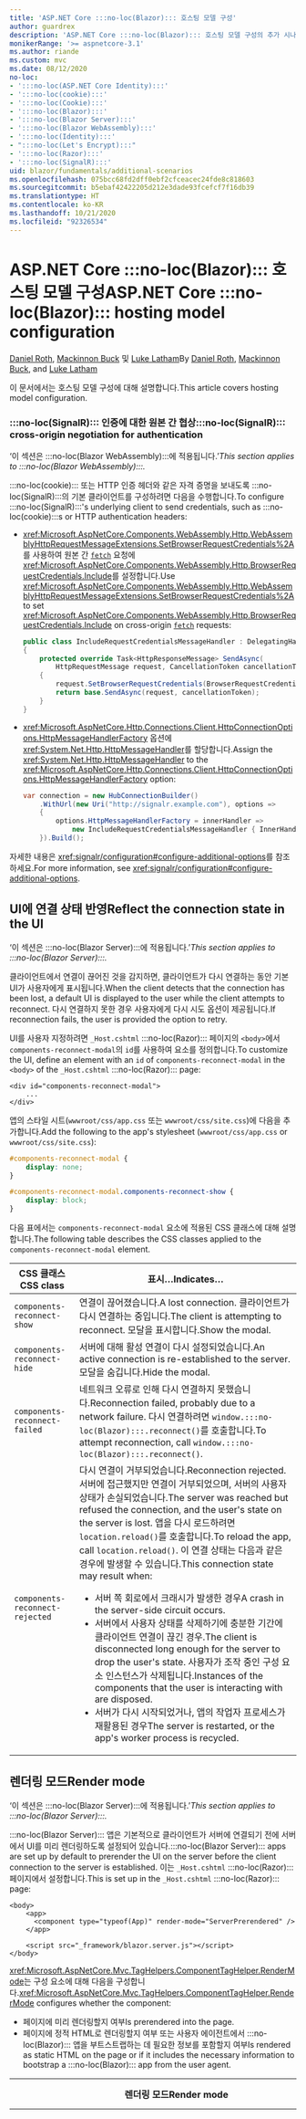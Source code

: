 ```yaml
---
title: 'ASP.NET Core :::no-loc(Blazor)::: 호스팅 모델 구성'
author: guardrex
description: 'ASP.NET Core :::no-loc(Blazor)::: 호스팅 모델 구성의 추가 시나리오에 대해 알아봅니다.'
monikerRange: '>= aspnetcore-3.1'
ms.author: riande
ms.custom: mvc
ms.date: 08/12/2020
no-loc:
- ':::no-loc(ASP.NET Core Identity):::'
- ':::no-loc(cookie):::'
- ':::no-loc(Cookie):::'
- ':::no-loc(Blazor):::'
- ':::no-loc(Blazor Server):::'
- ':::no-loc(Blazor WebAssembly):::'
- ':::no-loc(Identity):::'
- ":::no-loc(Let's Encrypt):::"
- ':::no-loc(Razor):::'
- ':::no-loc(SignalR):::'
uid: blazor/fundamentals/additional-scenarios
ms.openlocfilehash: 075bcc68fd2dff0ebf2cfceacec24fde8c818603
ms.sourcegitcommit: b5ebaf42422205d212e3dade93fcefcf7f16db39
ms.translationtype: HT
ms.contentlocale: ko-KR
ms.lasthandoff: 10/21/2020
ms.locfileid: "92326534"
---
```

# <a name="aspnet-core-no-locblazor-hosting-model-configuration"></a><span data-ttu-id="ebe56-103">ASP.NET Core :::no-loc(Blazor)::: 호스팅 모델 구성</span><span class="sxs-lookup"><span data-stu-id="ebe56-103">ASP.NET Core :::no-loc(Blazor)::: hosting model configuration</span></span>

<span data-ttu-id="ebe56-104">[Daniel Roth](https://github.com/danroth27), [Mackinnon Buck](https://github.com/MackinnonBuck) 및 [Luke Latham](https://github.com/guardrex)</span><span class="sxs-lookup"><span data-stu-id="ebe56-104">By [Daniel Roth](https://github.com/danroth27), [Mackinnon Buck](https://github.com/MackinnonBuck), and [Luke Latham](https://github.com/guardrex)</span></span>

<span data-ttu-id="ebe56-105">이 문서에서는 호스팅 모델 구성에 대해 설명합니다.</span><span class="sxs-lookup"><span data-stu-id="ebe56-105">This article covers hosting model configuration.</span></span>

### <a name="no-locsignalr-cross-origin-negotiation-for-authentication"></a><span data-ttu-id="ebe56-106">:::no-loc(SignalR)::: 인증에 대한 원본 간 협상</span><span class="sxs-lookup"><span data-stu-id="ebe56-106">:::no-loc(SignalR)::: cross-origin negotiation for authentication</span></span>

<span data-ttu-id="ebe56-107">‘이 섹션은 :::no-loc(Blazor WebAssembly):::에 적용됩니다.’</span><span class="sxs-lookup"><span data-stu-id="ebe56-107">*This section applies to :::no-loc(Blazor WebAssembly):::.*</span></span>

<span data-ttu-id="ebe56-108">:::no-loc(cookie)::: 또는 HTTP 인증 헤더와 같은 자격 증명을 보내도록 :::no-loc(SignalR):::의 기본 클라이언트를 구성하려면 다음을 수행합니다.</span><span class="sxs-lookup"><span data-stu-id="ebe56-108">To configure :::no-loc(SignalR):::'s underlying client to send credentials, such as :::no-loc(cookie):::s or HTTP authentication headers:</span></span>

* <span data-ttu-id="ebe56-109"><xref:Microsoft.AspNetCore.Components.WebAssembly.Http.WebAssemblyHttpRequestMessageExtensions.SetBrowserRequestCredentials%2A>를 사용하여 원본 간 [`fetch`](https://developer.mozilla.org/docs/Web/API/Fetch_API/Using_Fetch) 요청에 <xref:Microsoft.AspNetCore.Components.WebAssembly.Http.BrowserRequestCredentials.Include>를 설정합니다.</span><span class="sxs-lookup"><span data-stu-id="ebe56-109">Use <xref:Microsoft.AspNetCore.Components.WebAssembly.Http.WebAssemblyHttpRequestMessageExtensions.SetBrowserRequestCredentials%2A> to set <xref:Microsoft.AspNetCore.Components.WebAssembly.Http.BrowserRequestCredentials.Include> on cross-origin [`fetch`](https://developer.mozilla.org/docs/Web/API/Fetch_API/Using_Fetch) requests:</span></span>

  ```csharp
  public class IncludeRequestCredentialsMessageHandler : DelegatingHandler
  {
      protected override Task<HttpResponseMessage> SendAsync(
          HttpRequestMessage request, CancellationToken cancellationToken)
      {
          request.SetBrowserRequestCredentials(BrowserRequestCredentials.Include);
          return base.SendAsync(request, cancellationToken);
      }
  }
  ```

* <span data-ttu-id="ebe56-110"><xref:Microsoft.AspNetCore.Http.Connections.Client.HttpConnectionOptions.HttpMessageHandlerFactory> 옵션에 <xref:System.Net.Http.HttpMessageHandler>를 할당합니다.</span><span class="sxs-lookup"><span data-stu-id="ebe56-110">Assign the <xref:System.Net.Http.HttpMessageHandler> to the <xref:Microsoft.AspNetCore.Http.Connections.Client.HttpConnectionOptions.HttpMessageHandlerFactory> option:</span></span>

  ```csharp
  var connection = new HubConnectionBuilder()
      .WithUrl(new Uri("http://signalr.example.com"), options =>
      {
          options.HttpMessageHandlerFactory = innerHandler => 
              new IncludeRequestCredentialsMessageHandler { InnerHandler = innerHandler };
      }).Build();
  ```

<span data-ttu-id="ebe56-111">자세한 내용은 <xref:signalr/configuration#configure-additional-options>를 참조하세요.</span><span class="sxs-lookup"><span data-stu-id="ebe56-111">For more information, see <xref:signalr/configuration#configure-additional-options>.</span></span>

## <a name="reflect-the-connection-state-in-the-ui"></a><span data-ttu-id="ebe56-112">UI에 연결 상태 반영</span><span class="sxs-lookup"><span data-stu-id="ebe56-112">Reflect the connection state in the UI</span></span>

<span data-ttu-id="ebe56-113">‘이 섹션은 :::no-loc(Blazor Server):::에 적용됩니다.’</span><span class="sxs-lookup"><span data-stu-id="ebe56-113">*This section applies to :::no-loc(Blazor Server):::.*</span></span>

<span data-ttu-id="ebe56-114">클라이언트에서 연결이 끊어진 것을 감지하면, 클라이언트가 다시 연결하는 동안 기본 UI가 사용자에게 표시됩니다.</span><span class="sxs-lookup"><span data-stu-id="ebe56-114">When the client detects that the connection has been lost, a default UI is displayed to the user while the client attempts to reconnect.</span></span> <span data-ttu-id="ebe56-115">다시 연결하지 못한 경우 사용자에게 다시 시도 옵션이 제공됩니다.</span><span class="sxs-lookup"><span data-stu-id="ebe56-115">If reconnection fails, the user is provided the option to retry.</span></span>

<span data-ttu-id="ebe56-116">UI를 사용자 지정하려면 `_Host.cshtml` :::no-loc(Razor)::: 페이지의 `<body>`에서 `components-reconnect-modal`의 `id`를 사용하여 요소를 정의합니다.</span><span class="sxs-lookup"><span data-stu-id="ebe56-116">To customize the UI, define an element with an `id` of `components-reconnect-modal` in the `<body>` of the `_Host.cshtml` :::no-loc(Razor)::: page:</span></span>

```cshtml
<div id="components-reconnect-modal">
    ...
</div>
```

<span data-ttu-id="ebe56-117">앱의 스타일 시트(`wwwroot/css/app.css` 또는 `wwwroot/css/site.css`)에 다음을 추가합니다.</span><span class="sxs-lookup"><span data-stu-id="ebe56-117">Add the following to the app's stylesheet (`wwwroot/css/app.css` or `wwwroot/css/site.css`):</span></span>

```css
#components-reconnect-modal {
    display: none;
}

#components-reconnect-modal.components-reconnect-show {
    display: block;
}
```

<span data-ttu-id="ebe56-118">다음 표에서는 `components-reconnect-modal` 요소에 적용된 CSS 클래스에 대해 설명합니다.</span><span class="sxs-lookup"><span data-stu-id="ebe56-118">The following table describes the CSS classes applied to the `components-reconnect-modal` element.</span></span>

| <span data-ttu-id="ebe56-119">CSS 클래스</span><span class="sxs-lookup"><span data-stu-id="ebe56-119">CSS class</span></span>                       | <span data-ttu-id="ebe56-120">표시&hellip;</span><span class="sxs-lookup"><span data-stu-id="ebe56-120">Indicates&hellip;</span></span> |
| ------------------------------- | ----------------- |
| `components-reconnect-show`     | <span data-ttu-id="ebe56-121">연결이 끊어졌습니다.</span><span class="sxs-lookup"><span data-stu-id="ebe56-121">A lost connection.</span></span> <span data-ttu-id="ebe56-122">클라이언트가 다시 연결하는 중입니다.</span><span class="sxs-lookup"><span data-stu-id="ebe56-122">The client is attempting to reconnect.</span></span> <span data-ttu-id="ebe56-123">모달을 표시합니다.</span><span class="sxs-lookup"><span data-stu-id="ebe56-123">Show the modal.</span></span> |
| `components-reconnect-hide`     | <span data-ttu-id="ebe56-124">서버에 대해 활성 연결이 다시 설정되었습니다.</span><span class="sxs-lookup"><span data-stu-id="ebe56-124">An active connection is re-established to the server.</span></span> <span data-ttu-id="ebe56-125">모달을 숨깁니다.</span><span class="sxs-lookup"><span data-stu-id="ebe56-125">Hide the modal.</span></span> |
| `components-reconnect-failed`   | <span data-ttu-id="ebe56-126">네트워크 오류로 인해 다시 연결하지 못했습니다.</span><span class="sxs-lookup"><span data-stu-id="ebe56-126">Reconnection failed, probably due to a network failure.</span></span> <span data-ttu-id="ebe56-127">다시 연결하려면 `window.:::no-loc(Blazor):::.reconnect()`를 호출합니다.</span><span class="sxs-lookup"><span data-stu-id="ebe56-127">To attempt reconnection, call `window.:::no-loc(Blazor):::.reconnect()`.</span></span> |
| `components-reconnect-rejected` | <span data-ttu-id="ebe56-128">다시 연결이 거부되었습니다.</span><span class="sxs-lookup"><span data-stu-id="ebe56-128">Reconnection rejected.</span></span> <span data-ttu-id="ebe56-129">서버에 접근했지만 연결이 거부되었으며, 서버의 사용자 상태가 손실되었습니다.</span><span class="sxs-lookup"><span data-stu-id="ebe56-129">The server was reached but refused the connection, and the user's state on the server is lost.</span></span> <span data-ttu-id="ebe56-130">앱을 다시 로드하려면 `location.reload()`를 호출합니다.</span><span class="sxs-lookup"><span data-stu-id="ebe56-130">To reload the app, call `location.reload()`.</span></span> <span data-ttu-id="ebe56-131">이 연결 상태는 다음과 같은 경우에 발생할 수 있습니다.</span><span class="sxs-lookup"><span data-stu-id="ebe56-131">This connection state may result when:</span></span><ul><li><span data-ttu-id="ebe56-132">서버 쪽 회로에서 크래시가 발생한 경우</span><span class="sxs-lookup"><span data-stu-id="ebe56-132">A crash in the server-side circuit occurs.</span></span></li><li><span data-ttu-id="ebe56-133">서버에서 사용자 상태를 삭제하기에 충분한 기간에 클라이언트 연결이 끊긴 경우.</span><span class="sxs-lookup"><span data-stu-id="ebe56-133">The client is disconnected long enough for the server to drop the user's state.</span></span> <span data-ttu-id="ebe56-134">사용자가 조작 중인 구성 요소 인스턴스가 삭제됩니다.</span><span class="sxs-lookup"><span data-stu-id="ebe56-134">Instances of the components that the user is interacting with are disposed.</span></span></li><li><span data-ttu-id="ebe56-135">서버가 다시 시작되었거나, 앱의 작업자 프로세스가 재활용된 경우</span><span class="sxs-lookup"><span data-stu-id="ebe56-135">The server is restarted, or the app's worker process is recycled.</span></span></li></ul> |

## <a name="render-mode"></a><span data-ttu-id="ebe56-136">렌더링 모드</span><span class="sxs-lookup"><span data-stu-id="ebe56-136">Render mode</span></span>

<span data-ttu-id="ebe56-137">‘이 섹션은 :::no-loc(Blazor Server):::에 적용됩니다.’</span><span class="sxs-lookup"><span data-stu-id="ebe56-137">*This section applies to :::no-loc(Blazor Server):::.*</span></span>

<span data-ttu-id="ebe56-138">:::no-loc(Blazor Server)::: 앱은 기본적으로 클라이언트가 서버에 연결되기 전에 서버에서 UI를 미리 렌더링하도록 설정되어 있습니다.</span><span class="sxs-lookup"><span data-stu-id="ebe56-138">:::no-loc(Blazor Server)::: apps are set up by default to prerender the UI on the server before the client connection to the server is established.</span></span> <span data-ttu-id="ebe56-139">이는 `_Host.cshtml` :::no-loc(Razor)::: 페이지에서 설정합니다.</span><span class="sxs-lookup"><span data-stu-id="ebe56-139">This is set up in the `_Host.cshtml` :::no-loc(Razor)::: page:</span></span>

```cshtml
<body>
    <app>
      <component type="typeof(App)" render-mode="ServerPrerendered" />
    </app>

    <script src="_framework/blazor.server.js"></script>
</body>
```

<span data-ttu-id="ebe56-140"><xref:Microsoft.AspNetCore.Mvc.TagHelpers.ComponentTagHelper.RenderMode>는 구성 요소에 대해 다음을 구성합니다.</span><span class="sxs-lookup"><span data-stu-id="ebe56-140"><xref:Microsoft.AspNetCore.Mvc.TagHelpers.ComponentTagHelper.RenderMode> configures whether the component:</span></span>

* <span data-ttu-id="ebe56-141">페이지에 미리 렌더링할지 여부</span><span class="sxs-lookup"><span data-stu-id="ebe56-141">Is prerendered into the page.</span></span>
* <span data-ttu-id="ebe56-142">페이지에 정적 HTML로 렌더링할지 여부 또는 사용자 에이전트에서 :::no-loc(Blazor)::: 앱을 부트스트랩하는 데 필요한 정보를 포함할지 여부</span><span class="sxs-lookup"><span data-stu-id="ebe56-142">Is rendered as static HTML on the page or if it includes the necessary information to bootstrap a :::no-loc(Blazor)::: app from the user agent.</span></span>

| <span data-ttu-id="ebe56-143">렌더링 모드</span><span class="sxs-lookup"><span data-stu-id="ebe56-143">Render mode</span></span> | <span data-ttu-id="ebe56-144">설명</span><span class="sxs-lookup"><span data-stu-id="ebe56-144">Description</span></span> |
| --- | --- |
| <xref:Microsoft.AspNetCore.Mvc.Rendering.RenderMode.ServerPrerendered> | <span data-ttu-id="ebe56-145">구성 요소를 정적 HTML에 렌더링하고 :::no-loc(Blazor Server)::: 앱의 마커를 포함합니다.</span><span class="sxs-lookup"><span data-stu-id="ebe56-145">Renders the component into static HTML and includes a marker for a :::no-loc(Blazor Server)::: app.</span></span> <span data-ttu-id="ebe56-146">사용자 에이전트를 시작할 때 이 표식은 :::no-loc(Blazor)::: 앱을 부트스트랩하는 데 사용됩니다.</span><span class="sxs-lookup"><span data-stu-id="ebe56-146">When the user-agent starts, this marker is used to bootstrap a :::no-loc(Blazor)::: app.</span></span> |
| <xref:Microsoft.AspNetCore.Mvc.Rendering.RenderMode.Server> | <span data-ttu-id="ebe56-147">:::no-loc(Blazor Server)::: 앱의 마커를 렌더링합니다.</span><span class="sxs-lookup"><span data-stu-id="ebe56-147">Renders a marker for a :::no-loc(Blazor Server)::: app.</span></span> <span data-ttu-id="ebe56-148">구성 요소의 출력은 포함되지 않습니다.</span><span class="sxs-lookup"><span data-stu-id="ebe56-148">Output from the component isn't included.</span></span> <span data-ttu-id="ebe56-149">사용자 에이전트를 시작할 때 이 표식은 :::no-loc(Blazor)::: 앱을 부트스트랩하는 데 사용됩니다.</span><span class="sxs-lookup"><span data-stu-id="ebe56-149">When the user-agent starts, this marker is used to bootstrap a :::no-loc(Blazor)::: app.</span></span> |
| <xref:Microsoft.AspNetCore.Mvc.Rendering.RenderMode.Static> | <span data-ttu-id="ebe56-150">구성 요소를 정적 HTML에 렌더링합니다.</span><span class="sxs-lookup"><span data-stu-id="ebe56-150">Renders the component into static HTML.</span></span> |

<span data-ttu-id="ebe56-151">정적 HTML 페이지에서 서버 구성 요소를 렌더링할 수는 없습니다.</span><span class="sxs-lookup"><span data-stu-id="ebe56-151">Rendering server components from a static HTML page isn't supported.</span></span>

## <a name="initialize-the-no-locblazor-circuit"></a><span data-ttu-id="ebe56-152">:::no-loc(Blazor)::: 회로 초기화</span><span class="sxs-lookup"><span data-stu-id="ebe56-152">Initialize the :::no-loc(Blazor)::: circuit</span></span>

<span data-ttu-id="ebe56-153">‘이 섹션은 :::no-loc(Blazor Server):::에 적용됩니다.’</span><span class="sxs-lookup"><span data-stu-id="ebe56-153">*This section applies to :::no-loc(Blazor Server):::.*</span></span>

<span data-ttu-id="ebe56-154">`Pages/_Host.cshtml` 파일에서 :::no-loc(Blazor Server)::: 앱의 [:::no-loc(SignalR)::: 회로](xref:blazor/hosting-models#circuits)의 수동 시작을 구성합니다.</span><span class="sxs-lookup"><span data-stu-id="ebe56-154">Configure the manual start of a :::no-loc(Blazor Server)::: app's [:::no-loc(SignalR)::: circuit](xref:blazor/hosting-models#circuits) in the `Pages/_Host.cshtml` file:</span></span>

* <span data-ttu-id="ebe56-155">`blazor.server.js` 스크립트의 `<script>` 태그에 `autostart="false"` 특성을 추가합니다.</span><span class="sxs-lookup"><span data-stu-id="ebe56-155">Add an `autostart="false"` attribute to the `<script>` tag for the `blazor.server.js` script.</span></span>
* <span data-ttu-id="ebe56-156">`:::no-loc(Blazor):::.start`를 호출하는 스크립트를 `blazor.server.js` 스크립트의 태그 뒤, 닫는 `</body>` 태그 안에 넣습니다.</span><span class="sxs-lookup"><span data-stu-id="ebe56-156">Place a script that calls `:::no-loc(Blazor):::.start` after the `blazor.server.js` script's tag and inside the closing `</body>` tag.</span></span>

<span data-ttu-id="ebe56-157">`autostart`를 사용하지 않도록 설정하면 회로에 종속되지 않는 앱의 일부분도 정상적으로 작동합니다.</span><span class="sxs-lookup"><span data-stu-id="ebe56-157">When `autostart` is disabled, any aspect of the app that doesn't depend on the circuit works normally.</span></span> <span data-ttu-id="ebe56-158">예를 들어 클라이언트 쪽 라우팅이 작동합니다.</span><span class="sxs-lookup"><span data-stu-id="ebe56-158">For example, client-side routing is operational.</span></span> <span data-ttu-id="ebe56-159">그러나 회로에 종속되는 모든 측면은 `:::no-loc(Blazor):::.start`가 호출된 다음에야 작동합니다.</span><span class="sxs-lookup"><span data-stu-id="ebe56-159">However, any aspect that depends on the circuit isn't operational until `:::no-loc(Blazor):::.start` is called.</span></span> <span data-ttu-id="ebe56-160">설정된 회로가 없으면 앱 동작을 예측할 수 없습니다.</span><span class="sxs-lookup"><span data-stu-id="ebe56-160">App behavior is unpredictable without an established circuit.</span></span> <span data-ttu-id="ebe56-161">예를 들어 회로의 연결이 끊어지면 구성 요소 메서드가 실행되지 않습니다.</span><span class="sxs-lookup"><span data-stu-id="ebe56-161">For example, component methods fail to execute while the circuit is disconnected.</span></span>

### <a name="initialize-no-locblazor-when-the-document-is-ready"></a><span data-ttu-id="ebe56-162">문서가 준비되면 :::no-loc(Blazor)::: 초기화</span><span class="sxs-lookup"><span data-stu-id="ebe56-162">Initialize :::no-loc(Blazor)::: when the document is ready</span></span>

<span data-ttu-id="ebe56-163">문서가 준비되었을 때 :::no-loc(Blazor)::: 앱을 초기화하려면 다음을 수행합니다.</span><span class="sxs-lookup"><span data-stu-id="ebe56-163">To initialize the :::no-loc(Blazor)::: app when the document is ready:</span></span>

```cshtml
<body>

    ...

    <script autostart="false" src="_framework/blazor.server.js"></script>
    <script>
      document.addEventListener("DOMContentLoaded", function() {
        :::no-loc(Blazor):::.start();
      });
    </script>
</body>
```

### <a name="chain-to-the-promise-that-results-from-a-manual-start"></a><span data-ttu-id="ebe56-164">수동 시작의 결과로 생성되는 `Promise`에 연결</span><span class="sxs-lookup"><span data-stu-id="ebe56-164">Chain to the `Promise` that results from a manual start</span></span>

<span data-ttu-id="ebe56-165">JS interop 초기화와 같은 추가 작업을 수행하려면 `then`을 사용하여 수동 :::no-loc(Blazor)::: 앱 시작의 결과로 생성되는 `Promise`에 연결합니다.</span><span class="sxs-lookup"><span data-stu-id="ebe56-165">To perform additional tasks, such as JS interop initialization, use `then` to chain to the `Promise` that results from a manual :::no-loc(Blazor)::: app start:</span></span>

```cshtml
<body>

    ...

    <script autostart="false" src="_framework/blazor.server.js"></script>
    <script>
      :::no-loc(Blazor):::.start().then(function () {
        ...
      });
    </script>
</body>
```

### <a name="configure-the-no-locsignalr-client"></a><span data-ttu-id="ebe56-166">:::no-loc(SignalR)::: 클라이언트 구성</span><span class="sxs-lookup"><span data-stu-id="ebe56-166">Configure the :::no-loc(SignalR)::: client</span></span>

#### <a name="logging"></a><span data-ttu-id="ebe56-167">로깅</span><span class="sxs-lookup"><span data-stu-id="ebe56-167">Logging</span></span>

<span data-ttu-id="ebe56-168">:::no-loc(SignalR)::: 클라이언트 로깅을 구성하려면 클라이언트 작성기의 로그 수준으로 `configureLogging`을 호출하는 구성 개체(`configure:::no-loc(SignalR):::`)를 전달합니다.</span><span class="sxs-lookup"><span data-stu-id="ebe56-168">To configure :::no-loc(SignalR)::: client logging, pass in a configuration object (`configure:::no-loc(SignalR):::`) that calls `configureLogging` with the log level on the client builder:</span></span>

```cshtml
<body>

    ...

    <script autostart="false" src="_framework/blazor.server.js"></script>
    <script>
      :::no-loc(Blazor):::.start({
        configure:::no-loc(SignalR):::: function (builder) {
          builder.configureLogging("information");
        }
      });
    </script>
</body>
```

<span data-ttu-id="ebe56-169">앞의 예에서 `information`은 <xref:Microsoft.Extensions.Logging.LogLevel.Information?displayProperty=nameWithType>의 로그 수준과 동일합니다.</span><span class="sxs-lookup"><span data-stu-id="ebe56-169">In the preceding example, `information` is equivalent to a log level of <xref:Microsoft.Extensions.Logging.LogLevel.Information?displayProperty=nameWithType>.</span></span>

### <a name="modify-the-reconnection-handler"></a><span data-ttu-id="ebe56-170">다시 연결 처리기 수정</span><span class="sxs-lookup"><span data-stu-id="ebe56-170">Modify the reconnection handler</span></span>

<span data-ttu-id="ebe56-171">다음과 같은 사용자 지정 동작에 대한 다시 연결 처리기의 회로 연결 이벤트를 수정할 수 있습니다.</span><span class="sxs-lookup"><span data-stu-id="ebe56-171">The reconnection handler's circuit connection events can be modified for custom behaviors, such as:</span></span>

* <span data-ttu-id="ebe56-172">연결이 삭제되는 경우 사용자에게 알립니다.</span><span class="sxs-lookup"><span data-stu-id="ebe56-172">To notify the user if the connection is dropped.</span></span>
* <span data-ttu-id="ebe56-173">회로가 연결된 경우 클라이언트에서 로깅을 수행합니다.</span><span class="sxs-lookup"><span data-stu-id="ebe56-173">To perform logging (from the client) when a circuit is connected.</span></span>

<span data-ttu-id="ebe56-174">연결 이벤트를 수정하려면 다음과 같은 연결 변경 내용에 대한 콜백을 등록합니다.</span><span class="sxs-lookup"><span data-stu-id="ebe56-174">To modify the connection events, register callbacks for the following connection changes:</span></span>

* <span data-ttu-id="ebe56-175">끊어진 연결은 `onConnectionDown`을 사용합니다.</span><span class="sxs-lookup"><span data-stu-id="ebe56-175">Dropped connections use `onConnectionDown`.</span></span>
* <span data-ttu-id="ebe56-176">설정된 연결/다시 설정된 연결은 `onConnectionUp`을 사용합니다.</span><span class="sxs-lookup"><span data-stu-id="ebe56-176">Established/re-established connections use `onConnectionUp`.</span></span>

<span data-ttu-id="ebe56-177">`onConnectionDown`과 `onConnectionUp`을 **모두** 다음과 같이 지정해야 합니다.</span><span class="sxs-lookup"><span data-stu-id="ebe56-177">**Both** `onConnectionDown` and `onConnectionUp` must be specified:</span></span>

```cshtml
<body>

    ...

    <script autostart="false" src="_framework/blazor.server.js"></script>
    <script>
      :::no-loc(Blazor):::.start({
        reconnectionHandler: {
          onConnectionDown: (options, error) => console.error(error);
          onConnectionUp: () => console.log("Up, up, and away!");
        }
      });
    </script>
</body>
```

### <a name="adjust-the-reconnection-retry-count-and-interval"></a><span data-ttu-id="ebe56-178">다시 연결 다시 시도 횟수 및 간격 조정</span><span class="sxs-lookup"><span data-stu-id="ebe56-178">Adjust the reconnection retry count and interval</span></span>

<span data-ttu-id="ebe56-179">다시 연결 다시 시도 횟수 및 간격을 조정하려면 다시 시도 횟수(`maxRetries`) 및 각 다시 시도에 허용되는 기간(밀리초)(`retryIntervalMilliseconds`)을 설정합니다.</span><span class="sxs-lookup"><span data-stu-id="ebe56-179">To adjust the reconnection retry count and interval, set the number of retries (`maxRetries`) and period in milliseconds permitted for each retry attempt (`retryIntervalMilliseconds`):</span></span>

```cshtml
<body>

    ...

    <script autostart="false" src="_framework/blazor.server.js"></script>
    <script>
      :::no-loc(Blazor):::.start({
        reconnectionOptions: {
          maxRetries: 3,
          retryIntervalMilliseconds: 2000
        }
      });
    </script>
</body>
```

## <a name="hide-or-replace-the-reconnection-display"></a><span data-ttu-id="ebe56-180">다시 연결 표시 숨기기 또는 바꾸기</span><span class="sxs-lookup"><span data-stu-id="ebe56-180">Hide or replace the reconnection display</span></span>

<span data-ttu-id="ebe56-181">다시 연결 표시를 숨기려면 다시 연결 처리기의 `_reconnectionDisplay`를 빈 개체(`{}` 또는 `new Object()`)로 설정합니다.</span><span class="sxs-lookup"><span data-stu-id="ebe56-181">To hide the reconnection display, set the reconnection handler's `_reconnectionDisplay` to an empty object (`{}` or `new Object()`):</span></span>

```cshtml
<body>

    ...

    <script autostart="false" src="_framework/blazor.server.js"></script>
    <script>
      window.addEventListener('beforeunload', function () {
        :::no-loc(Blazor):::.defaultReconnectionHandler._reconnectionDisplay = {};
      });

      :::no-loc(Blazor):::.start();
    </script>
</body>
```

<span data-ttu-id="ebe56-182">다시 연결 표시를 바꾸려면 앞의 예에서 `_reconnectionDisplay`를 표시할 요소로 설정합니다.</span><span class="sxs-lookup"><span data-stu-id="ebe56-182">To replace the reconnection display, set `_reconnectionDisplay` in the preceding example to the element for display:</span></span>

```javascript
:::no-loc(Blazor):::.defaultReconnectionHandler._reconnectionDisplay = 
  document.getElementById("{ELEMENT ID}");
```

<span data-ttu-id="ebe56-183">자리 표시자 `{ELEMENT ID}`는 표시할 HTML 요소의 ID입니다.</span><span class="sxs-lookup"><span data-stu-id="ebe56-183">The placeholder `{ELEMENT ID}` is the ID of the HTML element to display.</span></span>

::: moniker range=">= aspnetcore-5.0"

<span data-ttu-id="ebe56-184">앱의 CSS(`wwwroot/css/site.css`)에서 모달 요소에 대해 `transition-delay` 속성을 설정하여 다시 연결 표시가 나타나기 전의 지연을 사용자 지정합니다.</span><span class="sxs-lookup"><span data-stu-id="ebe56-184">Customize the delay before the reconnection display appears by setting the `transition-delay` property in the app's CSS (`wwwroot/css/site.css`) for the modal element.</span></span> <span data-ttu-id="ebe56-185">다음 예제에서는 전환 지연 시간을 500ms(기본값)에서 1,000ms(1초)로 설정합니다.</span><span class="sxs-lookup"><span data-stu-id="ebe56-185">The following example sets the transition delay from 500 ms (default) to 1,000 ms (1 second):</span></span>

```css
#components-reconnect-modal {
    transition: visibility 0s linear 1000ms;
}
```

## <a name="disconnect-the-no-locblazor-circuit-from-the-client"></a><span data-ttu-id="ebe56-186">클라이언트에서 :::no-loc(Blazor)::: 회로 연결 끊기</span><span class="sxs-lookup"><span data-stu-id="ebe56-186">Disconnect the :::no-loc(Blazor)::: circuit from the client</span></span>

<span data-ttu-id="ebe56-187">기본적으로 [`unload` 페이지 이벤트](https://developer.mozilla.org/docs/Web/API/Window/unload_event)가 트리거될 때 :::no-loc(Blazor)::: 회로의 연결이 끊깁니다.</span><span class="sxs-lookup"><span data-stu-id="ebe56-187">By default, a :::no-loc(Blazor)::: circuit is disconnected when the [`unload` page event](https://developer.mozilla.org/docs/Web/API/Window/unload_event) is triggered.</span></span> <span data-ttu-id="ebe56-188">클라이언트에서 다른 시나리오에 대한 회로의 연결을 끊으려면 적절한 이벤트 처리기에서 `:::no-loc(Blazor):::.disconnect`를 호출합니다.</span><span class="sxs-lookup"><span data-stu-id="ebe56-188">To disconnect the circuit for other scenarios on the client, invoke `:::no-loc(Blazor):::.disconnect` in the appropriate event handler.</span></span> <span data-ttu-id="ebe56-189">다음 예제에서는 페이지가 숨겨질 때([`pagehide` 이벤트](https://developer.mozilla.org/docs/Web/API/Window/pagehide_event)) 회로의 연결이 끊깁니다.</span><span class="sxs-lookup"><span data-stu-id="ebe56-189">In the following example, the circuit is disconnected when the page is hidden ([`pagehide` event](https://developer.mozilla.org/docs/Web/API/Window/pagehide_event)):</span></span>

```javascript
window.addEventListener('pagehide', () => {
  :::no-loc(Blazor):::.disconnect();
});
```

## <a name="influence-html-head-tag-elements"></a><span data-ttu-id="ebe56-190">HTML `<head>` 태그 요소에 영향</span><span class="sxs-lookup"><span data-stu-id="ebe56-190">Influence HTML `<head>` tag elements</span></span>

<span data-ttu-id="ebe56-191">‘이 섹션은 :::no-loc(Blazor WebAssembly)::: 및 :::no-loc(Blazor Server):::의 예정된 ASP.NET Core 5.0 릴리스에 적용됩니다.’</span><span class="sxs-lookup"><span data-stu-id="ebe56-191">*This section applies to the upcoming ASP.NET Core 5.0 release of :::no-loc(Blazor WebAssembly)::: and :::no-loc(Blazor Server):::.*</span></span>

<span data-ttu-id="ebe56-192">렌더링된 `Title`, `Link` 및 `Meta` 구성 요소는 HTML `<head>` 태그 요소에서 데이터를 추가하거나 업데이트합니다.</span><span class="sxs-lookup"><span data-stu-id="ebe56-192">When rendered, the `Title`, `Link`, and `Meta` components add or update data in the HTML `<head>` tag elements:</span></span>

```razor
@using Microsoft.AspNetCore.Components.Web.Extensions.Head

<Title Value="{TITLE}" />
<Link href="{URL}" rel="stylesheet" />
<Meta content="{DESCRIPTION}" name="description" />
```

<span data-ttu-id="ebe56-193">앞의 예제에서 `{TITLE}`, `{URL}` 및 `{DESCRIPTION}`의 자리 표시자는 문자열 값, :::no-loc(Razor)::: 변수 또는 :::no-loc(Razor)::: 식입니다.</span><span class="sxs-lookup"><span data-stu-id="ebe56-193">In the preceding example, placeholders for `{TITLE}`, `{URL}`, and `{DESCRIPTION}` are string values, :::no-loc(Razor)::: variables, or :::no-loc(Razor)::: expressions.</span></span>

<span data-ttu-id="ebe56-194">다음 특성이 적용됩니다.</span><span class="sxs-lookup"><span data-stu-id="ebe56-194">The following characteristics apply:</span></span>

* <span data-ttu-id="ebe56-195">서버 쪽 사전 렌더링이 지원됩니다.</span><span class="sxs-lookup"><span data-stu-id="ebe56-195">Server-side prerendering is supported.</span></span>
* <span data-ttu-id="ebe56-196">`Value` 매개 변수는 `Title` 구성 요소의 유일하게 유효한 매개 변수입니다.</span><span class="sxs-lookup"><span data-stu-id="ebe56-196">The `Value` parameter is the only valid parameter for the `Title` component.</span></span>
* <span data-ttu-id="ebe56-197">`Meta` 및 `Link` 구성 요소에 제공되는 HTML 특성은 [추가 특성](xref:blazor/components/index#attribute-splatting-and-arbitrary-parameters)에서 캡처되고 렌더링된 HTML 태그로 전달됩니다.</span><span class="sxs-lookup"><span data-stu-id="ebe56-197">HTML attributes provided to the `Meta` and `Link` components are captured in [additional attributes](xref:blazor/components/index#attribute-splatting-and-arbitrary-parameters) and passed through to the rendered HTML tag.</span></span>
* <span data-ttu-id="ebe56-198">여러 `Title` 구성 요소의 경우 페이지 제목은 렌더링된 마지막 `Title` 구성 요소의 `Value`를 반영합니다.</span><span class="sxs-lookup"><span data-stu-id="ebe56-198">For multiple `Title` components, the title of the page reflects the `Value` of the last `Title` component rendered.</span></span>
* <span data-ttu-id="ebe56-199">특성이 동일한 여러 `Meta` 또는 `Link` 구성 요소가 포함된 경우 `Meta` 또는 `Link` 구성 요소마다 정확히 하나의 HTML 태그가 렌더링됩니다.</span><span class="sxs-lookup"><span data-stu-id="ebe56-199">If multiple `Meta` or `Link` components are included with identical attributes, there's exactly one HTML tag rendered per `Meta` or `Link` component.</span></span> <span data-ttu-id="ebe56-200">두 개의 `Meta` 또는 `Link` 구성 요소는 렌더링된 동일한 HTML 태그를 참조할 수 없습니다.</span><span class="sxs-lookup"><span data-stu-id="ebe56-200">Two `Meta` or `Link` components can't refer to the same rendered HTML tag.</span></span>
* <span data-ttu-id="ebe56-201">기존 `Meta` 또는 `Link` 구성 요소의 매개 변수에 대한 변경 내용은 렌더링된 HTML 태그에 반영됩니다.</span><span class="sxs-lookup"><span data-stu-id="ebe56-201">Changes to the parameters of existing `Meta` or `Link` components are reflected in their rendered HTML tags.</span></span>
* <span data-ttu-id="ebe56-202">`Link` 또는 `Meta` 구성 요소가 더 이상 렌더링되지 않아 프레임워크에서 삭제되는 경우 렌더링된 HTML 태그가 제거됩니다.</span><span class="sxs-lookup"><span data-stu-id="ebe56-202">When the `Link` or `Meta` components are no longer rendered and thus disposed by the framework, their rendered HTML tags are removed.</span></span>

<span data-ttu-id="ebe56-203">프레임워크 구성 요소 중 하나가 자식 구성 요소에서 사용되는 경우 렌더링된 HTML 태그는 프레임워크 구성 요소를 포함하는 자식 구성 요소가 렌더링되는 한 부모 구성 요소의 다른 모든 자식 구성 요소에 영향을 미칩니다.</span><span class="sxs-lookup"><span data-stu-id="ebe56-203">When one of the framework components is used in a child component, the rendered HTML tag influences any other child component of the parent component as long as the child component containing the framework component is rendered.</span></span> <span data-ttu-id="ebe56-204">자식 구성 요소에서 이러한 프레임워크 구성 요소 중 하나를 사용하는 것과 `wwwroot/index.html` 또는 `Pages/_Host.cshtml`에 HTML 태그를 배치하는 것의 차이는 프레임워크 구성 요소의 렌더링된 HTML 태그입니다.</span><span class="sxs-lookup"><span data-stu-id="ebe56-204">The distinction between using the one of these framework components in a child component and placing a an HTML tag in `wwwroot/index.html` or `Pages/_Host.cshtml` is that a framework component's rendered HTML tag:</span></span>

* <span data-ttu-id="ebe56-205">애플리케이션 상태에 의해 수정될 수 있습니다.</span><span class="sxs-lookup"><span data-stu-id="ebe56-205">Can be modified by application state.</span></span> <span data-ttu-id="ebe56-206">하드 코드된 HTML 태그는 애플리케이션 상태에 의해 수정될 수 없습니다.</span><span class="sxs-lookup"><span data-stu-id="ebe56-206">A hard-coded HTML tag can't be modified by application state.</span></span>
* <span data-ttu-id="ebe56-207">부모 구성 요소가 더 이상 렌더링되지 않으면 HTML `<head>`에서 제거됩니다.</span><span class="sxs-lookup"><span data-stu-id="ebe56-207">Is removed from the HTML `<head>` when the parent component is no longer rendered.</span></span>

::: moniker-end

## <a name="static-files"></a><span data-ttu-id="ebe56-208">정적 파일</span><span class="sxs-lookup"><span data-stu-id="ebe56-208">Static files</span></span>

<span data-ttu-id="ebe56-209">‘이 섹션은 :::no-loc(Blazor Server):::에 적용됩니다.’</span><span class="sxs-lookup"><span data-stu-id="ebe56-209">*This section applies to :::no-loc(Blazor Server):::.*</span></span>

<span data-ttu-id="ebe56-210"><xref:Microsoft.AspNetCore.StaticFiles.FileExtensionContentTypeProvider>를 사용하여 추가 파일 매핑을 만들거나 다른 <xref:Microsoft.AspNetCore.Builder.StaticFileOptions>를 구성하려면 다음 방법 중 **하나** 를 사용합니다.</span><span class="sxs-lookup"><span data-stu-id="ebe56-210">To create additional file mappings with a <xref:Microsoft.AspNetCore.StaticFiles.FileExtensionContentTypeProvider> or configure other <xref:Microsoft.AspNetCore.Builder.StaticFileOptions>, use **one** of the following approaches.</span></span> <span data-ttu-id="ebe56-211">다음 예제에서 `{EXTENSION}` 자리 표시자는 파일 확장명이고 `{CONTENT TYPE}` 자리 표시자는 콘텐츠 형식입니다.</span><span class="sxs-lookup"><span data-stu-id="ebe56-211">In the following examples, the `{EXTENSION}` placeholder is the file extension, and the `{CONTENT TYPE}` placeholder is the content type.</span></span>

* <span data-ttu-id="ebe56-212"><xref:Microsoft.AspNetCore.Builder.StaticFileOptions>를 사용하여 `Startup.ConfigureServices`(`Startup.cs`)에서 [DI(종속성 주입)](xref:blazor/fundamentals/dependency-injection)를 통해 옵션을 구성합니다.</span><span class="sxs-lookup"><span data-stu-id="ebe56-212">Configure options through [dependency injection (DI)](xref:blazor/fundamentals/dependency-injection) in `Startup.ConfigureServices` (`Startup.cs`) using <xref:Microsoft.AspNetCore.Builder.StaticFileOptions>:</span></span>

  ```csharp
  using Microsoft.AspNetCore.StaticFiles;

  ...

  var provider = new FileExtensionContentTypeProvider();
  provider.Mappings["{EXTENSION}"] = "{CONTENT TYPE}";

  services.Configure<StaticFileOptions>(options =>
  {
      options.ContentTypeProvider = provider;
  });
  ```

  <span data-ttu-id="ebe56-213">이 방법에서는 `blazor.server.js`를 처리하는 데 사용되는 것과 동일한 파일 공급자를 구성하므로 사용자 지정 구성이 `blazor.server.js` 처리를 방해하지 않는지 확인해야 합니다.</span><span class="sxs-lookup"><span data-stu-id="ebe56-213">Because this approach configures the same file provider used to serve `blazor.server.js`, make sure that your custom configuration doesn't interfere with serving `blazor.server.js`.</span></span> <span data-ttu-id="ebe56-214">예를 들어 `provider.Mappings.Remove(".js")`를 통해 공급자를 구성하여 JavaScript 파일에 대한 매핑을 제거하지 마세요.</span><span class="sxs-lookup"><span data-stu-id="ebe56-214">For example, don't remove the mapping for JavaScript files by configuring the provider with `provider.Mappings.Remove(".js")`.</span></span>

* <span data-ttu-id="ebe56-215">`Startup.Configure`(`Startup.cs`)에서 <xref:Microsoft.AspNetCore.Builder.StaticFileExtensions.UseStaticFiles%2A>에 대한 두 호출을 사용합니다.</span><span class="sxs-lookup"><span data-stu-id="ebe56-215">Use two calls to <xref:Microsoft.AspNetCore.Builder.StaticFileExtensions.UseStaticFiles%2A> in `Startup.Configure` (`Startup.cs`):</span></span>
  * <span data-ttu-id="ebe56-216"><xref:Microsoft.AspNetCore.Builder.StaticFileOptions>를 사용하여 첫 번째 호출에서 사용자 지정 파일 공급자를 구성합니다.</span><span class="sxs-lookup"><span data-stu-id="ebe56-216">Configure the custom file provider in the first call with <xref:Microsoft.AspNetCore.Builder.StaticFileOptions>.</span></span>
  * <span data-ttu-id="ebe56-217">두 번째 미들웨어는 :::no-loc(Blazor)::: 프레임워크에서 제공하는 기본 정적 파일 구성을 사용하는 `blazor.server.js`를 처리합니다.</span><span class="sxs-lookup"><span data-stu-id="ebe56-217">The second middleware serves `blazor.server.js`, which uses the default static files configuration provided by the :::no-loc(Blazor)::: framework.</span></span>

  ```csharp
  using Microsoft.AspNetCore.StaticFiles;

  ...

  var provider = new FileExtensionContentTypeProvider();
  provider.Mappings["{EXTENSION}"] = "{CONTENT TYPE}";

  app.UseStaticFiles(new StaticFileOptions { ContentTypeProvider = provider });
  app.UseStaticFiles();
  ```

* <span data-ttu-id="ebe56-218"><xref:Microsoft.AspNetCore.Builder.MapWhenExtensions.MapWhen%2A>을 사용해 사용자 지정 정적 파일 미들웨어를 실행하여 `_framework/blazor.server.js` 처리를 방해하지 않게 할 수 있습니다.</span><span class="sxs-lookup"><span data-stu-id="ebe56-218">You can avoid interfering with serving `_framework/blazor.server.js` by using <xref:Microsoft.AspNetCore.Builder.MapWhenExtensions.MapWhen%2A> to execute a custom Static File Middleware:</span></span>

  ```csharp
  app.MapWhen(ctx => !ctx.Request.Path
      .StartsWithSegments("_framework/blazor.server.js", 
          subApp => subApp.UseStaticFiles(new StaticFileOptions(){ ... })));
  ```

## <a name="additional-resources"></a><span data-ttu-id="ebe56-219">추가 리소스</span><span class="sxs-lookup"><span data-stu-id="ebe56-219">Additional resources</span></span>

* <xref:fundamentals/logging/index>
